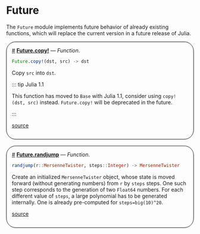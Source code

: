 


# Future

The `Future` module implements future behavior of already existing functions, which will replace the current version in a future release of Julia.
<div style='border-width:1px; border-style:solid; border-color:black; padding: 1em; border-radius: 25px;'>
<a id='Future.copy!' href='#Future.copy!'>#</a>&nbsp;<b><u>Future.copy!</u></b> &mdash; <i>Function</i>.




```julia
Future.copy!(dst, src) -> dst
```


Copy `src` into `dst`.

::: tip Julia 1.1

This function has moved to `Base` with Julia 1.1, consider using `copy!(dst, src)` instead. `Future.copy!` will be deprecated in the future.

:::


[source](https://github.com/JuliaLang/julia/blob/d0ea96fb3beee191e4f46c76ae048c5a0ef4a3a8/stdlib/Future/src/Future.jl#L14-L22)

</div>
<br>
<div style='border-width:1px; border-style:solid; border-color:black; padding: 1em; border-radius: 25px;'>
<a id='Future.randjump' href='#Future.randjump'>#</a>&nbsp;<b><u>Future.randjump</u></b> &mdash; <i>Function</i>.




```julia
randjump(r::MersenneTwister, steps::Integer) -> MersenneTwister
```


Create an initialized `MersenneTwister` object, whose state is moved forward (without generating numbers) from `r` by `steps` steps. One such step corresponds to the generation of two `Float64` numbers. For each different value of `steps`, a large polynomial has to be generated internally. One is already pre-computed for `steps=big(10)^20`.


[source](https://github.com/JuliaLang/julia/blob/d0ea96fb3beee191e4f46c76ae048c5a0ef4a3a8/stdlib/Future/src/Future.jl#L30-L38)

</div>
<br>
